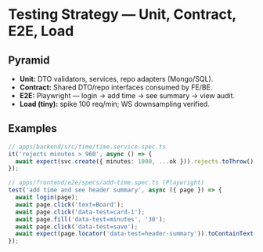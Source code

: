 # Testing Strategy — Unit, Contract, E2E, Load

## Pyramid
- **Unit:** DTO validators, services, repo adapters (Mongo/SQL).
- **Contract:** Shared DTO/repo interfaces consumed by FE/BE.
- **E2E:** Playwright — login → add time → see summary → view audit.
- **Load (tiny):** spike 100 req/min; WS downsampling verified.

## Examples
```ts
// apps/backend/src/time/time.service.spec.ts
it('rejects minutes > 960', async () => {
  await expect(svc.create({ minutes: 1000, ...ok })).rejects.toThrow();
});
```

```ts
// apps/frontend/e2e/specs/add-time.spec.ts (Playwright)
test('add time and see header summary', async ({ page }) => {
  await login(page);
  await page.click('text=Board');
  await page.click('data-test=card-1');
  await page.fill('data-test=minutes', '30');
  await page.click('data-test=save');
  await expect(page.locator('data-test=header-summary')).toContainText('0:30');
});
```
